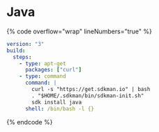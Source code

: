 # Java

{% code overflow="wrap" lineNumbers="true" %}
```yaml
version: "3"
build:
  steps:
    - type: apt-get
      packages: ["curl"]
    - type: command
      command: |
        curl -s "https://get.sdkman.io" | bash
        . "$HOME/.sdkman/bin/sdkman-init.sh"
        sdk install java
      shell: /bin/bash -l {}
```
{% endcode %}
